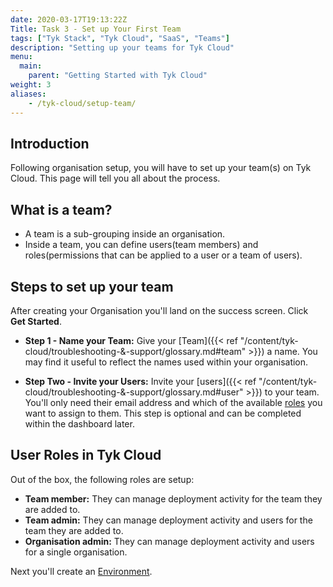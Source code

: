 ```yaml
---
date: 2020-03-17T19:13:22Z
Title: Task 3 - Set up Your First Team
tags: ["Tyk Stack", "Tyk Cloud", "SaaS", "Teams"]
description: "Setting up your teams for Tyk Cloud"
menu:
  main:
    parent: "Getting Started with Tyk Cloud"
weight: 3
aliases:
    - /tyk-cloud/setup-team/
---
```


## Introduction

Following organisation setup, you will have to set up your team(s) on Tyk Cloud. This page will tell you all about the process.

## What is a team?

* A team is a sub-grouping inside an organisation. 
* Inside a team, you can define users(team members) and roles(permissions that can be applied to a user or a team of users).

## Steps to set up your team

After creating your Organisation you'll land on the success screen. Click **Get Started**.

* **Step 1 - Name your Team:** Give your [Team]({{< ref "/content/tyk-cloud/troubleshooting-&-support/glossary.md#team" >}}) a name. You may find it useful to reflect the names used within your organisation.

* **Step Two - Invite your Users:** Invite your [users]({{< ref "/content/tyk-cloud/troubleshooting-&-support/glossary.md#user" >}}) to your team. You'll only need their email address and which of the available [roles](/tyk-cloud/troubleshooting-support/glossary/#role) you want to assign to them. This step is optional and can be completed within the dashboard later.

## User Roles in Tyk Cloud

Out of the box, the following roles are setup:

* **Team member:** They can manage deployment activity for the team they are added to.
* **Team admin:** They can manage deployment activity and users for the team they are added to.
* **Organisation admin:** They can manage deployment activity and users for a single organisation.

Next you'll create an [Environment](/tyk-cloud/getting-started-tyk-cloud/setup-environment/).
